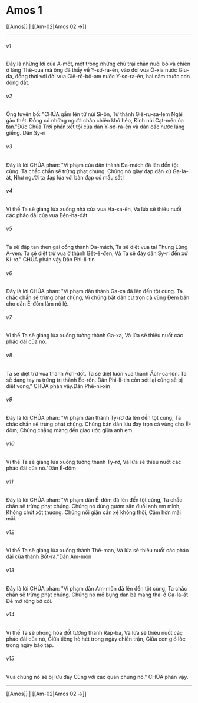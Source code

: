 # Amos 1

[[Amos]] | [[Am-02|Amos 02 →]]
***



###### v1 
Đây là những lời của A-mốt, một trong những chủ trại chăn nuôi bò và chiên ở làng Thê-qua mà ông đã thấy về Y-sơ-ra-ên, vào đời vua Ô-xia nước Giu-đa, đồng thời với đời vua Giê-rô-bô-am nước Y-sơ-ra-ên, hai năm trước cơn động đất. 

###### v2 
Ông tuyên bố: "CHÚA gầm lên từ núi Si-ôn, Từ thành Giê-ru-sa-lem Ngài gào thét. Đồng cỏ những người chăn chiên khô héo, Đỉnh núi Cạt-mên úa tàn."Đức Chúa Trời phán xét tội của dân Y-sơ-ra-ên và dân các nước láng giềng. Dân Sy-ri 

###### v3 
Đây là lời CHÚA phán: "Vi phạm của dân thành Đa-mách đã lên đến tột cùng. Ta chắc chắn sẽ trừng phạt chúng. Chúng nó giày đạp dân xứ Ga-la-át, Như người ta đạp lúa với bàn đạp có mấu sắt! 

###### v4 
Vì thế Ta sẽ giáng lửa xuống nhà của vua Ha-xa-ên, Và lửa sẽ thiêu nuốt các pháo đài của vua Bên-ha-đát. 

###### v5 
Ta sẽ đập tan then gài cổng thành Đa-mách, Ta sẽ diệt vua tại Thung Lũng A-ven. Ta sẽ diệt trừ vua ở thành Bết-ê-đen, Và Ta sẽ đày dân Sy-ri đến xứ Ki-rơ." CHÚA phán vậy.Dân Phi-li-tin 

###### v6 
Đây là lời CHÚA phán: "Vi phạm dân thành Ga-xa đã lên đến tột cùng. Ta chắc chắn sẽ trừng phạt chúng, Vì chúng bắt dân cư trọn cả vùng Đem bán cho dân Ê-đôm làm nô lệ. 

###### v7 
Vì thế Ta sẽ giáng lửa xuống tường thành Ga-xa, Và lửa sẽ thiêu nuốt các pháo đài của nó. 

###### v8 
Ta sẽ diệt trừ vua thành Ách-đốt. Ta sẽ diệt luôn vua thành Ách-ca-lôn. Ta sẽ dang tay ra trừng trị thành Éc-rôn. Dân Phi-li-tin còn sót lại cũng sẽ bị diệt vong," CHÚA phán vậy.Dân Phê-ni-xin 

###### v9 
Đây là lời CHÚA phán: "Vi phạm dân thành Ty-rơ đã lên đến tột cùng, Ta chắc chắn sẽ trừng phạt chúng. Chúng bán dân lưu đày trọn cả vùng cho Ê-đôm; Chúng chẳng màng đến giao ước giữa anh em. 

###### v10 
Vì thế Ta sẽ giáng lửa xuống tường thành Ty-rơ, Và lửa sẽ thiêu nuốt các pháo đài của nó."Dân Ê-đôm 

###### v11 
Đây là lời CHÚA phán: "Vi phạm dân Ê-đôm đã lên đến tột cùng, Ta chắc chắn sẽ trừng phạt chúng. Chúng nó dùng gươm săn đuổi anh em mình, Không chút xót thương. Chúng nổi giận cắn xé không thôi, Căm hờn mãi mãi. 

###### v12 
Vì thế Ta sẽ giáng lửa xuống thành Thê-man, Và lửa sẽ thiêu nuốt các pháo đài của thành Bốt-ra."Dân Am-môn 

###### v13 
Đây là lời CHÚA phán: "Vi phạm dân Am-môn đã lên đến tột cùng, Ta chắc chắn sẽ trừng phạt chúng. Chúng nó mổ bụng đàn bà mang thai ở Ga-la-át Để mở rộng bờ cõi. 

###### v14 
Vì thế Ta sẽ phóng hỏa đốt tường thành Ráp-ba, Và lửa sẽ thiêu nuốt các pháo đài của nó, Giữa tiếng hò hét trong ngày chiến trận, Giữa cơn gió lốc trong ngày bão táp. 

###### v15 
Vua chúng nó sẽ bị lưu đày Cùng với các quan chúng nó." CHÚA phán vậy.

***
[[Amos]] | [[Am-02|Amos 02 →]]
